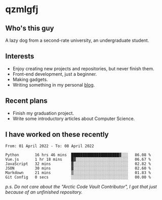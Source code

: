# qzmlgfj

## Who's this guy

A lazy dog from a second-rate university, an undergraduate student.

## Interests

* Enjoy creating new projects and repositories, but never finish them.
* Front-end development, just a beginner.
* Making gadgets.
* Writing something in my personal [blog](https://blog.qzmlgfj.ml/).

## Recent plans

* Finish my graduation project.
* Write some introductory articles about Computer Science.

<!--
* Try to develop a website for [Anime4KCPP](https://github.com/TianZerL/Anime4KCPP).
* Develop a Markdown renderer which user can customize its css, of course it is GUI-based.~~(If I could finish  it before getting bored)~~
* Work with my [teammates](https://github.com/SWJTU-Lazy-Dogs).
* Find something interests me, as a hobby after finishing my ~~boring~~ homework.
-->

## I have worked on these recently

<!--START_SECTION:waka-->

```text
From: 01 April 2022 - To: 08 April 2022

Python       16 hrs 46 mins  █████████████████████▓░░░   86.08 %
Vue.js       1 hr 18 mins    █▓░░░░░░░░░░░░░░░░░░░░░░░   06.67 %
JavaScript   32 mins         ▓░░░░░░░░░░░░░░░░░░░░░░░░   02.82 %
JSON         30 mins         ▓░░░░░░░░░░░░░░░░░░░░░░░░   02.60 %
Markdown     21 mins         ▒░░░░░░░░░░░░░░░░░░░░░░░░   01.83 %
Git Config   0 secs          ░░░░░░░░░░░░░░░░░░░░░░░░░   00.00 %
```

<!--END_SECTION:waka-->

*p.s.  Do not care about the "Arctic Code Vault Contributor", I got that just because of an unfinished repository.*

<!--
**qzmlgfj/qzmlgfj** is a ✨ _special_ ✨ repository because its `README.md` (this file) appears on your GitHub profile.

Here are some ideas to get you started:

- 🔭 I’m currently working on ...
- 🌱 I’m currently learning ...
- 👯 I’m looking to collaborate on ...
- 🤔 I’m looking for help with ...
- 💬 Ask me about ...
- 📫 How to reach me: ...
- 😄 Pronouns: ...
- ⚡ Fun fact: ...
-->

